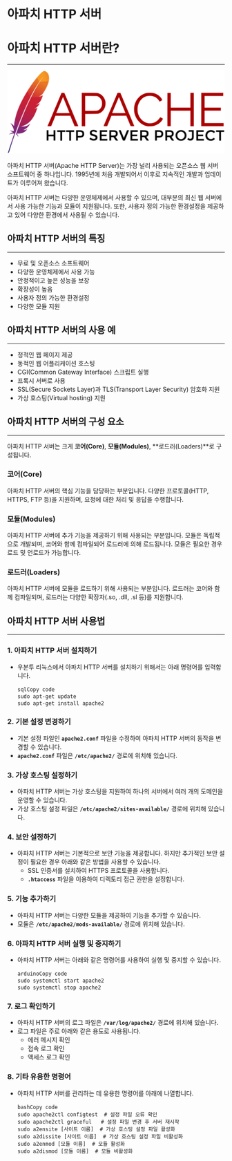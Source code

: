 # 아파치 HTTP 서버

# **아파치 HTTP 서버란?**

---

![apache.png](./img/apache.png)

아파치 HTTP 서버(Apache HTTP Server)는 가장 널리 사용되는 오픈소스 웹 서버 소프트웨어 중 하나입니다. 1995년에 처음 개발되어서 이후로 지속적인 개발과 업데이트가 이루어져 왔습니다.

아파치 HTTP 서버는 다양한 운영체제에서 사용할 수 있으며, 대부분의 최신 웹 서버에서 사용 가능한 기능과 모듈이 지원됩니다. 또한, 사용자 정의 가능한 환경설정을 제공하고 있어 다양한 환경에서 사용될 수 있습니다.

## **아파치 HTTP 서버의 특징**

---

- 무료 및 오픈소스 소프트웨어
- 다양한 운영체제에서 사용 가능
- 안정적이고 높은 성능을 보장
- 확장성이 높음
- 사용자 정의 가능한 환경설정
- 다양한 모듈 지원

## **아파치 HTTP 서버의 사용 예**

---

- 정적인 웹 페이지 제공
- 동적인 웹 어플리케이션 호스팅
- CGI(Common Gateway Interface) 스크립트 실행
- 프록시 서버로 사용
- SSL(Secure Sockets Layer)과 TLS(Transport Layer Security) 암호화 지원
- 가상 호스팅(Virtual hosting) 지원

## **아파치 HTTP 서버의 구성 요소**

---

아파치 HTTP 서버는 크게 **코어(Core)**, **모듈(Modules)**, **로드러(Loaders)**로 구성됩니다.

### **코어(Core)**

아파치 HTTP 서버의 핵심 기능을 담당하는 부분입니다. 다양한 프로토콜(HTTP, HTTPS, FTP 등)을 지원하며, 요청에 대한 처리 및 응답을 수행합니다.

### **모듈(Modules)**

아파치 HTTP 서버에 추가 기능을 제공하기 위해 사용되는 부분입니다. 모듈은 독립적으로 개발되며, 코어와 함께 컴파일되어 로드러에 의해 로드됩니다. 모듈은 필요한 경우 로드 및 언로드가 가능합니다.

### **로드러(Loaders)**

아파치 HTTP 서버에 모듈을 로드하기 위해 사용되는 부분입니다. 로드러는 코어와 함께 컴파일되며, 로드러는 다양한 확장자(.so, .dll, .sl 등)를 지원합니다.

## **아파치 HTTP 서버 사용법**

---

### **1. 아파치 HTTP 서버 설치하기**

- 우분투 리눅스에서 아파치 HTTP 서버를 설치하기 위해서는 아래 명령어를 입력합니다.
    
    ```
    sqlCopy code
    sudo apt-get update
    sudo apt-get install apache2
    ```
    

### **2. 기본 설정 변경하기**

- 기본 설정 파일인 **`apache2.conf`** 파일을 수정하여 아파치 HTTP 서버의 동작을 변경할 수 있습니다.
- **`apache2.conf`** 파일은 **`/etc/apache2/`** 경로에 위치해 있습니다.

### **3. 가상 호스팅 설정하기**

- 아파치 HTTP 서버는 가상 호스팅을 지원하여 하나의 서버에서 여러 개의 도메인을 운영할 수 있습니다.
- 가상 호스팅 설정 파일은 **`/etc/apache2/sites-available/`** 경로에 위치해 있습니다.

### **4. 보안 설정하기**

- 아파치 HTTP 서버는 기본적으로 보안 기능을 제공합니다. 하지만 추가적인 보안 설정이 필요한 경우 아래와 같은 방법을 사용할 수 있습니다.
    - SSL 인증서를 설치하여 HTTPS 프로토콜을 사용합니다.
    - **`.htaccess`** 파일을 이용하여 디렉토리 접근 권한을 설정합니다.

### **5. 기능 추가하기**

- 아파치 HTTP 서버는 다양한 모듈을 제공하여 기능을 추가할 수 있습니다.
- 모듈은 **`/etc/apache2/mods-available/`** 경로에 위치해 있습니다.

### **6. 아파치 HTTP 서버 실행 및 중지하기**

- 아파치 HTTP 서버는 아래와 같은 명령어를 사용하여 실행 및 중지할 수 있습니다.
    
    ```
    arduinoCopy code
    sudo systemctl start apache2
    sudo systemctl stop apache2
    ```
    

### **7. 로그 확인하기**

- 아파치 HTTP 서버의 로그 파일은 **`/var/log/apache2/`** 경로에 위치해 있습니다.
- 로그 파일은 주로 아래와 같은 용도로 사용됩니다.
    - 에러 메시지 확인
    - 접속 로그 확인
    - 액세스 로그 확인

### **8. 기타 유용한 명령어**

- 아파치 HTTP 서버를 관리하는 데 유용한 명령어를 아래에 나열합니다.
    
    ```
    bashCopy code
    sudo apache2ctl configtest  # 설정 파일 오류 확인
    sudo apache2ctl graceful   # 설정 파일 변경 후 서버 재시작
    sudo a2ensite [사이트 이름]  # 가상 호스팅 설정 파일 활성화
    sudo a2dissite [사이트 이름]  # 가상 호스팅 설정 파일 비활성화
    sudo a2enmod [모듈 이름]  # 모듈 활성화
    sudo a2dismod [모듈 이름]  # 모듈 비활성화
    ```